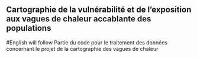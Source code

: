 ## Cartographie de la vulnérabilité et de l’exposition aux vagues de chaleur accablante des populations
#English will follow
Partie du code pour le traitement des données concernant le projet de la cartographie des vagues de chaleur
